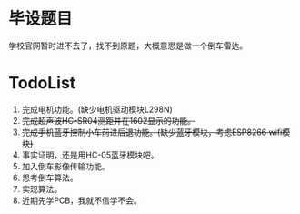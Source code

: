 # 毕设题目

学校官网暂时进不去了，找不到原题，大概意思是做一个倒车雷达。

# TodoList

1. 完成电机功能。(缺少电机驱动模块L298N)
2. ~~完成超声波HC-SR04测距并在1602显示的功能。~~
3. ~~完成手机蓝牙控制小车前进后退功能。(缺少蓝牙模块，考虑ESP8266 wifi模块)~~
4. 事实证明，还是用HC-05蓝牙模块吧。
5. 加入倒车影像传输功能。
6. 思考倒车算法。
7. 实现算法。
8. 近期先学PCB，我就不信学不会。